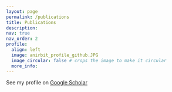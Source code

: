 ```yaml
---
layout: page
permalink: /publications
title: Publications
description:  
nav: true
nav_order: 2
profile:
  align: left
  image: anirbit_profile_github.JPG
  image_circular: false # crops the image to make it circular
  more_info: 
---
```


 See my profile on [Google Scholar](https://scholar.google.com/citations?user=V32KjH0AAAAJ&hl=en)
 





